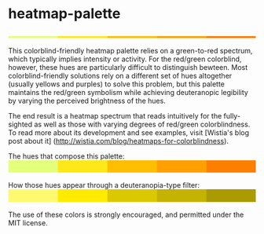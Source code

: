 heatmap-palette
===============
![alt tag](/heatmap-bar.png)

This colorblind-friendly heatmap palette relies on a green-to-red spectrum, which typically implies intensity or activity. For the red/green colorblind, however, these hues are particularly difficult to distinguish bewteen. Most colorblind-friendly solutions rely on a different set of hues altogether (usually yellows and purples) to solve this problem, but this palette maintains the red/green symbolism while achieving deuteranopic legibility by varying the perceived brightness of the hues.

The end result is a heatmap spectrum that reads intuitively for the fully-sighted as well as those with varying degrees of red/green colorblindness. To read more about its development and see examples, visit [Wistia's blog post about it] (http://wistia.com/blog/heatmaps-for-colorblindness).

The hues that compose this palette:
![alt tag](/heatmap-palette.png)

How those hues appear through a deuteranopia-type filter:
![alt tag](/heatmap-palette-filter.png)

The use of these colors is strongly encouraged, and permitted under the MIT license.
